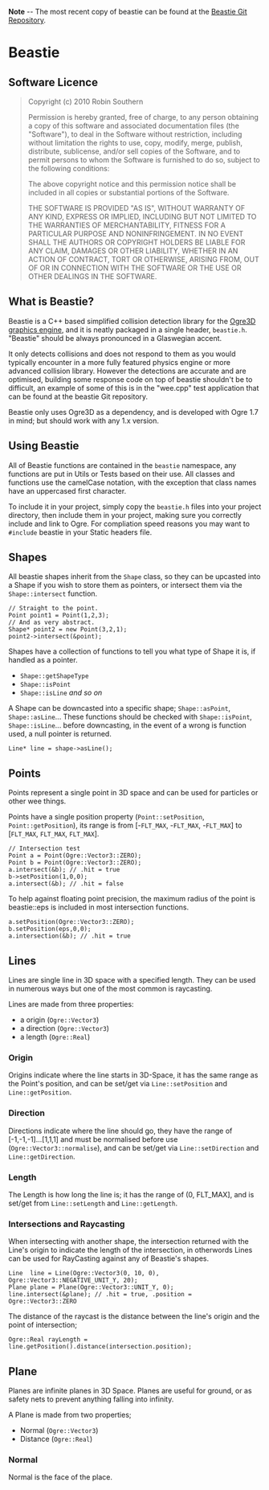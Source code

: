 **Note** -- The most recent copy of beastie can be found at the [Beastie Git Repository](http://github.com/betajaen/beastie).

Beastie
=======

Software Licence
----------------

> Copyright (c) 2010 Robin Southern
> 
> Permission is hereby granted, free of charge, to any person obtaining a copy
> of this software and associated documentation files (the "Software"), to deal
> in the Software without restriction, including without limitation the rights
> to use, copy, modify, merge, publish, distribute, sublicense, and/or sell
> copies of the Software, and to permit persons to whom the Software is
> furnished to do so, subject to the following conditions:
> 
> The above copyright notice and this permission notice shall be included in
> all copies or substantial portions of the Software.
> 
> THE SOFTWARE IS PROVIDED "AS IS", WITHOUT WARRANTY OF ANY KIND, EXPRESS OR
> IMPLIED, INCLUDING BUT NOT LIMITED TO THE WARRANTIES OF MERCHANTABILITY,
> FITNESS FOR A PARTICULAR PURPOSE AND NONINFRINGEMENT. IN NO EVENT SHALL THE
> AUTHORS OR COPYRIGHT HOLDERS BE LIABLE FOR ANY CLAIM, DAMAGES OR OTHER
> LIABILITY, WHETHER IN AN ACTION OF CONTRACT, TORT OR OTHERWISE, ARISING FROM,
> OUT OF OR IN CONNECTION WITH THE SOFTWARE OR THE USE OR OTHER DEALINGS IN
> THE SOFTWARE.

What is Beastie?
----------------

Beastie is a C++ based simplified collision detection library for the [Ogre3D graphics engine](http://www.ogre3d.org), and it is neatly packaged in a single header, `beastie.h`. "Beastie" should be always pronounced in a Glaswegian accent. 

It only detects collisions and does not respond to them as you would typically encounter in a more fully featured physics engine or more advanced collision library.
However the detections are accurate and are optimised, building some response code on top of beastie shouldn't be to difficult, an example of some of this is in the "wee.cpp" test application that can be found at the beastie Git repository.

Beastie only uses Ogre3D as a dependency, and is developed with Ogre 1.7 in mind; but should work with any 1.x version.

Using Beastie
-------------

All of Beastie functions are contained in the `beastie` namespace, any functions are put in Utils or Tests based on their use. All classes and functions use the camelCase notation, with the exception that class names have an uppercased first character.

To include it in your project, simply copy the `beastie.h` files into your project directory, then include them in your project, making sure you correctly include and link to Ogre. For compliation speed reasons you may want to `#include` beastie in your Static headers file.

Shapes
------

All beastie shapes inherit from the `Shape` class, so they can be upcasted into a Shape if you wish to store them as pointers, or intersect them via the `Shape::intersect` function.
  
    // Straight to the point.
    Point point1 = Point(1,2,3);
    // And as very abstract.
    Shape* point2 = new Point(3,2,1);
    point2->intersect(&point);

Shapes have a collection of functions to tell you what type of Shape it is, if handled as a pointer.

* `Shape::getShapeType`
* `Shape::isPoint`
* `Shape::isLine` _and so on_

A Shape can be downcasted into a specific shape; `Shape::asPoint`, `Shape::asLine`... These functions should be checked with `Shape::isPoint`, `Shape::isLine`... before downcasting, in the event of a wrong is function used, a null pointer is returned.

    Line* line = shape->asLine();

Points
------

Points represent a single point in 3D space and can be used for particles or other wee things.

Points have a single position property (`Point::setPosition`, `Point::getPosition`), its range is from [-`FLT_MAX`, -`FLT_MAX`, -`FLT_MAX`] to [`FLT_MAX`, `FLT_MAX`, `FLT_MAX`].

    // Intersection test
    Point a = Point(Ogre::Vector3::ZERO);
    Point b = Point(Ogre::Vector3::ZERO);
    a.intersect(&b); // .hit = true
    b->setPosition(1,0,0);
    a.intersect(&b); // .hit = false

To help against floating point precision, the maximum radius of the point is beastie::eps is included in most intersection functions.

    a.setPosition(Ogre::Vector3::ZERO);
    b.setPosition(eps,0,0);
    a.intersection(&b); // .hit = true

Lines
-----

Lines are single line in 3D space with a specified length. They can be used in numerous ways but one of the most common is raycasting.

Lines are made from three properties:

* a origin (`Ogre::Vector3`)
* a direction (`Ogre::Vector3`)
* a length (`Ogre::Real`)

### Origin

Origins indicate where the line starts in 3D-Space, it has the same range as the Point's position, and can be set/get via `Line::setPosition` and `Line::getPosition`.

### Direction

Directions indicate where the line should go, they have the range of [-1,-1,-1]...[1,1,1] and must be normalised before use (`Ogre::Vector3::normalise`), and can be set/get via `Line::setDirection` and `Line::getDirection`.

### Length

The Length is how long the line is; it has the range of (0, FLT_MAX], and is set/get from `Line::setLength` and `Line::getLength`.


### Intersections and Raycasting

When intersecting with another shape, the intersection returned with the Line's origin to indicate the length of the intersection, in otherwords Lines can be used for RayCasting against any of Beastie's shapes.

    Line  line = Line(Ogre::Vector3(0, 10, 0), Ogre::Vector3::NEGATIVE_UNIT_Y, 20);
    Plane plane = Plane(Ogre::Vector3::UNIT_Y, 0);
    line.intersect(&plane); // .hit = true, .position = Ogre::Vector3::ZERO

The distance of the raycast is the distance between the line's origin and the point of intersection;

    Ogre::Real rayLength = line.getPosition().distance(intersection.position);

Plane
-----

Planes are infinite planes in 3D Space. Planes are useful for ground, or as safety nets to prevent anything falling into infinity.

A Plane is made from two properties;

* Normal (`Ogre::Vector3`)
* Distance (`Ogre::Real`)

### Normal

Normal is the face of the place.